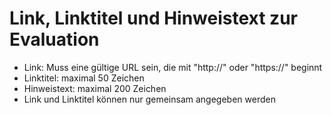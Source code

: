 # Link, Linktitel und Hinweistext zur Evaluation

- Link: Muss eine gültige URL sein, die mit "http://" oder "https://" beginnt
- Linktitel: maximal 50 Zeichen
- Hinweistext: maximal 200 Zeichen
- Link und Linktitel können nur gemeinsam angegeben werden

